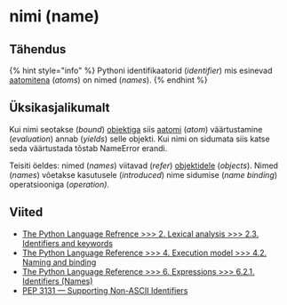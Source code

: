 # nimi \(name\)

## Tähendus

{% hint style="info" %}
Pythoni identifikaatorid \(_identifier_\) mis esinevad [aatomitena](aatom-atom.md) \(_atoms_\) on nimed \(_names_\).
{% endhint %}

## Üksikasjalikumalt

Kui nimi seotakse \(_bound_\) [objektiga](objekt-object.md) siis [aatomi](aatom-atom.md) \(_atom_\) väärtustamine \(_evaluation_\) annab \(_yields_\) selle objekti. Kui nimi on sidumata siis katse seda väärtustada tõstab NameError erandi.

Teisiti öeldes: nimed \(_names_\) viitavad \(_refer_\) [objektidele](objekt-object.md) \(_objects_\). Nimed \(_names_\) võetakse kasutusele \(_introduced_\) nime sidumise \(_name binding_\) operatsiooniga \(_operation\)._

## Viited

* [The Python Language Refrence &gt;&gt;&gt; 2. Lexical analysis &gt;&gt;&gt; 2.3. Identifiers and keywords](https://docs.python.org/3/reference/lexical_analysis.html#identifiers)
* [The Python Language Reference &gt;&gt;&gt; 4. Execution model &gt;&gt;&gt; 4.2. Naming and binding](https://docs.python.org/3/reference/executionmodel.html#naming-and-binding)
* [The Python Language Reference &gt;&gt;&gt; 6. Expressions &gt;&gt;&gt; 6.2.1. Identifiers \(Names\)](https://docs.python.org/3/reference/expressions.html#atom-identifiers)
* [PEP 3131 — Supporting Non-ASCII Identifiers](https://www.python.org/dev/peps/pep-3131/)

